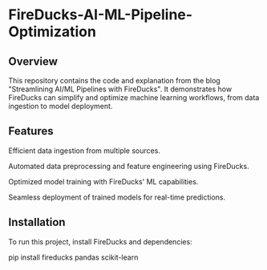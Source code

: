 # FireDucks-AI-ML-Pipeline-Optimization

## Overview

This repository contains the code and explanation from the blog "Streamlining AI/ML Pipelines with FireDucks". It demonstrates how FireDucks can simplify and optimize machine learning workflows, from data ingestion to model deployment.

## Features

Efficient data ingestion from multiple sources.

Automated data preprocessing and feature engineering using FireDucks.

Optimized model training with FireDucks' ML capabilities.

Seamless deployment of trained models for real-time predictions.

## Installation

To run this project, install FireDucks and dependencies:

  pip install fireducks pandas scikit-learn
